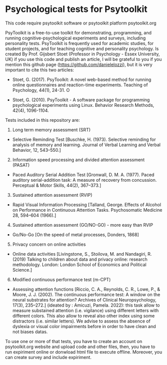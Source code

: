 # Psychological tests for Psytoolkit 

This code require psytoolkit software or psytoolkit platform psytoolkit.org

PsyToolkit is a free-to-use toolkit for demonstrating, programming, and running cognitive-psychological experiments and surveys, including personality tests. PsyToolkit is frequently used for academic studies, for student projects, and for teaching cognitive and personality psychology.
Is created By Prof. Gijsbert Stoet (Professor in Psychology - Essex University, UK)
if you use this code and publish an article, I will be grateful to you if you mention this github page (https://github.com/danielelozzi), but it is very important to cite this two articles:

- Stoet, G. (2017). PsyToolkit: A novel web-based method for running online questionnaires and reaction-time experiments. Teaching of Psychology, 44(1), 24-31. O

- Stoet, G. (2010). PsyToolkit - A software package for programming psychological experiments using Linux. Behavior Research Methods, 42(4), 1096-1104.

Tests included in this repository are:

1) Long term memory assessment (SRT)
- Selective Reminding Test [Buschke, H. (1973). Selective reminding for analysis of memory and learning. Journal of Verbal
Learning and Verbal Behavior, 12, 543–550.] 

2) Information speed processing and divided attention assessment (PASAT)
- Paced Auditory Serial Addition Test [Gronwall, D. M. A. (1977). Paced auditory serial-addition task: A measure of recovery
from concussion. Perceptual & Motor Skills, 44(2), 367–373.] 

3) Sustained attention assessment (RVIP)
- Rapid Visual Information Processing [Talland, George. Effects of Alcohol on Performance in Continuous Attention Tasks.
Psychosomatic Medicine 28, 594–604 (1966).] 

4) Sustained attention assessment (GO/NO-GO) - more easy than RVIP
- Go/No-Go [On the speed of metal processes, Donders, 1868] 

5) Privacy concern on online activities
- Online data activities [Livingstone, S., Stoilova, M. and Nandagiri, R. (2019) Talking to children about data and privacy online: research methodology. London: London School of Economics and Political Science.]

6) Modified continuous performance test (m-CPT)
- Assessing attention functions [Riccio, C. A., Reynolds, C. R., Lowe, P., & Moore, J. J. (2002). The continuous performance test: A window on the neural substrates for attention? Archives of Clinical Neuropsychology, 17(3), 235–272.] (ideated by : Amicuzi, Pamela. 2022): this task allow to measure substained attention (i.e. vigilance) using different letters with different colors. This also allow to reveal also other index using some distractors (i.e. similar letters). We advise to assess the absence of dyslexia or visual color impairments before in order to have clean and not biases datas.

To use one or more of that tests, you have to create an account on psytoolkit.org website and upload code and other files, then, you have to run expiriment online or donwload html file to execute offline. Moreover, you can create survey and include expiriment. 

